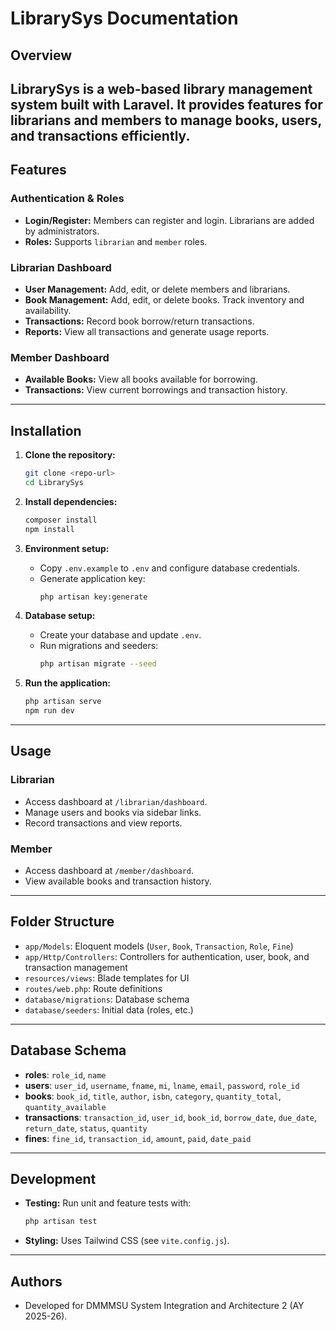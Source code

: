 # LibrarySys Documentation

## Overview

**LibrarySys** is a web-based library management system built with Laravel. It provides features for librarians and members to manage books, users, and transactions efficiently.
---

## Features

### Authentication & Roles
- **Login/Register:** Members can register and login. Librarians are added by administrators.
- **Roles:** Supports `librarian` and `member` roles.

### Librarian Dashboard
- **User Management:** Add, edit, or delete members and librarians.
- **Book Management:** Add, edit, or delete books. Track inventory and availability.
- **Transactions:** Record book borrow/return transactions.
- **Reports:** View all transactions and generate usage reports.

### Member Dashboard
- **Available Books:** View all books available for borrowing.
- **Transactions:** View current borrowings and transaction history.

---

## Installation

1. **Clone the repository:**
   ```sh
   git clone <repo-url>
   cd LibrarySys
   ```

2. **Install dependencies:**
   ```sh
   composer install
   npm install
   ```

3. **Environment setup:**
   - Copy `.env.example` to `.env` and configure database credentials.
   - Generate application key:
     ```sh
     php artisan key:generate
     ```

4. **Database setup:**
   - Create your database and update `.env`.
   - Run migrations and seeders:
     ```sh
     php artisan migrate --seed
     ```

5. **Run the application:**
   ```sh
   php artisan serve
   npm run dev
   ```

---

## Usage

### Librarian
- Access dashboard at `/librarian/dashboard`.
- Manage users and books via sidebar links.
- Record transactions and view reports.

### Member
- Access dashboard at `/member/dashboard`.
- View available books and transaction history.

---

## Folder Structure

- `app/Models`: Eloquent models (`User`, `Book`, `Transaction`, `Role`, `Fine`)
- `app/Http/Controllers`: Controllers for authentication, user, book, and transaction management
- `resources/views`: Blade templates for UI
- `routes/web.php`: Route definitions
- `database/migrations`: Database schema
- `database/seeders`: Initial data (roles, etc.)

---

## Database Schema

- **roles**: `role_id`, `name`
- **users**: `user_id`, `username`, `fname`, `mi`, `lname`, `email`, `password`, `role_id`
- **books**: `book_id`, `title`, `author`, `isbn`, `category`, `quantity_total`, `quantity_available`
- **transactions**: `transaction_id`, `user_id`, `book_id`, `borrow_date`, `due_date`, `return_date`, `status`, `quantity`
- **fines**: `fine_id`, `transaction_id`, `amount`, `paid`, `date_paid`

---

## Development

- **Testing:** Run unit and feature tests with:
  ```sh
  php artisan test
  ```
- **Styling:** Uses Tailwind CSS (see `vite.config.js`).

---


## Authors

- Developed for DMMMSU System Integration and Architecture 2 (AY 2025-26).
